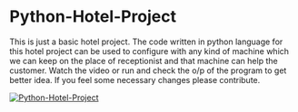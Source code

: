 # Python-Hotel-Project
This is just a basic hotel project.
The code written in python language for this hotel project can be used to configure with any kind of machine which we can keep on the place of receptionist and that machine can help the customer.
Watch the video or run and check the o/p of the program to get better idea.
If you feel some necessary changes please contribute.

[![Python-Hotel-Project](https://img.youtube.com/vi/https://www.youtube.com/watch?v=NZb5YSpP8rE&t/maxresdefault.jpg)](https://www.youtube.com/embed/NZb5YSpP8rE) </br>
